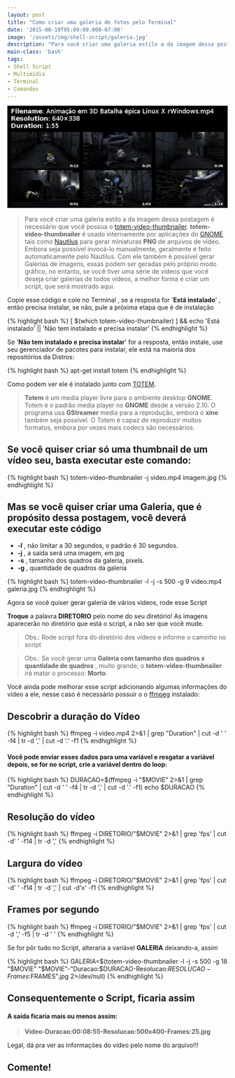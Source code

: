 ```yaml
---
layout: post
title: "Como criar uma galeria de fotos pelo Terminal"
date: '2015-08-19T05:09:00.000-07:00'
image: '/assets/img/shell-script/galeria.jpg'
description: "Para você criar uma galeria estilo a da imagem dessa postagem é necessário que você possua o totem-video-thumbnailer."
main-class: 'bash'
tags:
- Shell Script
- Multimídia
- Terminal
- Comandos
---
```


![Como criar uma galeria de fotos pelo Terminal](/assets/img/shell-script/galeria.jpg "Como criar uma galeria de fotos pelo Terminal")

> Para você criar uma galeria estilo a da imagem dessa postagem é necessário que você possua o [totem-video-thumbnailer](https://github.com/GNOME/totem/blob/master/data/totem-video-thumbnailer.1). __totem-video-thumbnailer__ é usado internamente por aplicações do [GNOME](https://www.gnome.org/) tais como [Nautilus](https://pt.wikipedia.org/wiki/Nautilus_(informática)) para gerar miniaturas __PNG__ de arquivos de vídeo. Embora seja possível invocá-lo manualmente, geralmente é feito automaticamente pelo Nautilus. Com ele também é possível gerar Galerias de imagens, essas podem ser geradas pelo próprio modo gráfico, no entanto, se você tiver uma série de vídeos que você deseja criar galerias de todos vídeos, a melhor forma é criar um script, que será mostrado aqui.

Copie esse código e cole no Terminal , se a resposta for '__Está instalado__' , então precisa instalar, se não, pule a próxima etapa que é de instalação

{% highlight bash %}
[ $(which totem-video-thumbnailer) ] && echo 'Está instalado' || 'Não tem instalado e precisa instalar'
{% endhighlight %}

Se '__Não tem instalado e precisa instalar__' for a resposta, então instale, use seu gerenciador de pacotes para instalar, ele está na maioria dos repositórios da Distros:

{% highlight bash %}
apt-get install totem
{% endhighlight %}

Como podem ver ele é instalado junto com [TOTEM](https://gnome.org/projects/totem/).

> __Totem__ é um media player livre para o ambiente desktop __GNOME__. Totem é o padrão media player no __GNOME__ desde a versão 2.10. O programa usa __GStreamer__ media para a reprodução, embora o __xine__ também seja possível. O Totem é capaz de reproduzir muitos formatos, embora por vezes mais codecs são necessários.

## Se você quiser criar só uma thumbnail de um vídeo seu, basta executar este comando:

{% highlight bash %}
totem-video-thumbnailer -j video.mp4 imagem.jpg
{% endhighlight %}

## Mas se você quiser criar uma Galeria, que é propósito dessa postagem, você deverá executar este código
+ __-l__ , não limitar a 30 segundos, o padrão é 30 segundos.
+ __-j__ , a saída será uma imagem, em jpg
+ __-s__ , tamanho dos quadros da galeria, pixels.
+ __-g__ , quantidade de quadros da galeria

{% highlight bash %}
totem-video-thumbnailer -l -j -s 500 -g 9 video.mp4 galeria.jpg
{% endhighlight %}

Agora se você quiser gerar galeria de vários videos, rode esse Script

__Troque__ a palavra __DIRETORIO__ pelo nome do seu diretório! As imagens aparecerão no diretório que está o script, a não ser que você mude.

> Obs.: Rode script fora do diretório dos vídeos e informe o caminho no script

> Obs.: Se você gerar uma __Galeria com tamanho dos quadros x quantidade de quadros__ , muito grande, o __totem-video-thumbnailer__ irá matar o processo: __Morto__.
  
Você ainda pode melhorar esse script adicionando algumas informações do vídeo a ele, nesse caso é necessário possuir o o [ffmpeg](https://ffmpeg.org/) instalado:

## Descobrir a duração do Vídeo

{% highlight bash %}
ffmpeg -i video.mp4 2>&1 | grep "Duration" | cut -d ' ' -f4 | tr -d ',' | cut -d '.' -f1
{% endhighlight %}

#### Você pode enviar esses dados para uma variável e resgatar a variável depois, se for no script, crie a variável dentro do loop:

{% highlight bash %}
DURACAO=$(ffmpeg -i "$MOVIE" 2>&1 | grep "Duration" | cut -d ' ' -f4 | tr -d ',' | cut -d '.' -f1)
echo $DURACAO
{% endhighlight %}


## Resolução do vídeo

{% highlight bash %}
ffmpeg -i DIRETORIO/"$MOVIE" 2>&1 | grep 'fps' | cut -d' ' -f14 | tr -d ','
{% endhighlight %}

## Largura do vídeo

{% highlight bash %}
ffmpeg -i DIRETORIO/"$MOVIE" 2>&1 | grep 'fps' | cut -d' ' -f14 | tr -d ',' | cut -d'x' -f1
{% endhighlight %}

## Frames por segundo

{% highlight bash %}
ffmpeg -i DIRETORIO/"$MOVIE" 2>&1 | grep 'fps' | cut -d ',' -f5 | tr -d ' '
{% endhighlight %}

Se for pôr tudo no Script, alteraria a variável __GALERIA__ deixando-a, assim

{% highlight bash %}
GALERIA=$(totem-video-thumbnailer -l -j -s 500 -g 18 "$MOVIE" "$MOVIE"-"Duracao:$DURACAO-Resolucao:$RESOLUCAO-Frames:$FRAMES".jpg 2>/dev/null)
{% endhighlight %}

## Consequentemente o Script, ficaria assim
  
#### A saída ficaria mais ou menos assim:
> __Video-Duracao:00:08:55-Resolucao:500x400-Frames:25.jpg__

Legal, dá pra ver as informações do vídeo pelo nome do arquivo!!!

## Comente!
